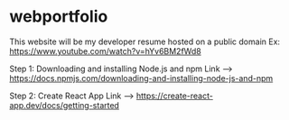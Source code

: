 # webportfolio
This website will be my developer resume hosted on a public domain
Ex: https://www.youtube.com/watch?v=hYv6BM2fWd8

Step 1: Downloading and installing Node.js and npm
Link --> https://docs.npmjs.com/downloading-and-installing-node-js-and-npm

Step 2: Create React App
Link --> https://create-react-app.dev/docs/getting-started
